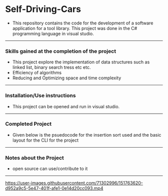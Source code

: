 # Self-Driving-Cars

- This repository contains the code for the development of a software application for a tool library. This project was done in the C# programming language in visual studio.

---
### Skills gained at the completion of the project
- This project explore the implementation of data structures such as linked list, binary search tress etc etc.
- Efficiency of algorithms
- Reducing and Optimizing space and time complexity
---
### Installation/Use instructions
-   This project can be opened and run in visual studio.
---
### Completed Project
- Given below is the psuedocode for the insertion sort used and the basic layout for the CLI for the project

---
### Notes about the Project
- open source can use/contribute to it
---

https://user-images.githubusercontent.com/71302996/151763620-d952a9c5-5e47-401f-afe1-0e14d20cc093.mp4

